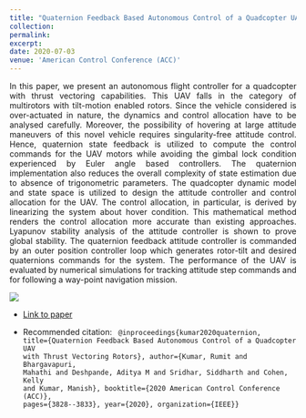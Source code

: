```yaml
---
title: "Quaternion Feedback Based Autonomous Control of a Quadcopter UAV with Thrust Vectoring Rotors"
collection: 
permalink: 
excerpt: 
date: 2020-07-03
venue: 'American Control Conference (ACC)'
---
```


<div style="text-align: justify"> 
In this paper, we present an autonomous flight controller for a quadcopter with thrust vectoring capabilities. 
This UAV falls in the category of multirotors with tilt-motion enabled rotors. Since the vehicle considered 
is over-actuated in nature, the dynamics and control allocation have to be analysed carefully.
Moreover, the possibility of hovering at large attitude maneuvers of this novel vehicle requires singularity-free attitude control.
Hence, quaternion state feedback is utilized to compute the control commands for the UAV motors while avoiding the gimbal lock condition
experienced by Euler angle based controllers. The quaternion implementation also reduces the overall complexity of state estimation due
to absence of trigonometric parameters. The quadcopter dynamic model and state space is utilized to design 
the attitude controller and control allocation for the UAV. The control allocation, in particular, is derived by linearizing the 
system about hover condition. This mathematical method renders the control allocation more accurate than existing approaches.
Lyapunov stability analysis of the attitude controller is shown to prove global stability. The quaternion feedback attitude controller
is commanded by an outer position controller loop which generates rotor-tilt and desired quaternions commands for the system. 
The performance of the UAV is evaluated by numerical simulations for tracking attitude step commands and for following a way-point navigation mission.
</div> 


<a href="https://www.loom.com/share/4ccc2253188c4bbe8bad4ca4725f66b2"> <img style="max-width:600px;" src="https://cdn.loom.com/sessions/thumbnails/4ccc2253188c4bbe8bad4ca4725f66b2-with-play.gif"> </a>

  
* [Link to paper](https://ieeexplore.ieee.org/abstract/document/9147794)

* Recommended citation: <code>
@inproceedings{kumar2020quaternion,
  title={Quaternion Feedback Based Autonomous Control of a Quadcopter UAV with Thrust Vectoring Rotors},
  author={Kumar, Rumit and Bhargavapuri, Mahathi and Deshpande, Aditya M and Sridhar, Siddharth and Cohen, Kelly and Kumar, Manish},
  booktitle={2020 American Control Conference (ACC)},
  pages={3828--3833},
  year={2020},
  organization={IEEE}} </code>
